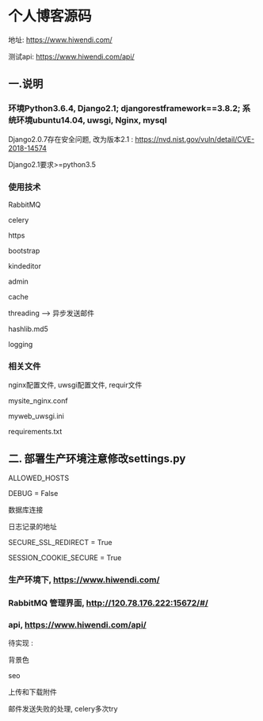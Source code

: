 # 个人博客源码
地址: https://www.hiwendi.com/

测试api: https://www.hiwendi.com/api/

## 一.说明

### 环境Python3.6.4, Django2.1; djangorestframework==3.8.2; 系统环境ubuntu14.04, uwsgi, Nginx, mysql

Django2.0.7存在安全问题, 改为版本2.1 : https://nvd.nist.gov/vuln/detail/CVE-2018-14574

Django2.1要求>=python3.5

### 使用技术

RabbitMQ

celery

https

bootstrap

kindeditor

admin

cache

threading --> 异步发送邮件

hashlib.md5

logging


### 相关文件

nginx配置文件, uwsgi配置文件, requir文件

mysite_nginx.conf

myweb_uwsgi.ini

requirements.txt


## 二. 部署生产环境注意修改settings.py

ALLOWED_HOSTS

DEBUG = False

数据库连接

日志记录的地址

SECURE_SSL_REDIRECT = True

SESSION_COOKIE_SECURE = True


### 生产环境下, https://www.hiwendi.com/
### RabbitMQ 管理界面, http://120.78.176.222:15672/#/
### api, https://www.hiwendi.com/api/


待实现 :

背景色

seo

上传和下载附件

邮件发送失败的处理, celery多次try
